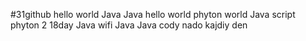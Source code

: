 #31github
hello world 
Java 
Java hello world 
phyton world 
Java script 
phyton 2
18day 
Java 
wifi Java 
Java cody
nado kajdiy den
